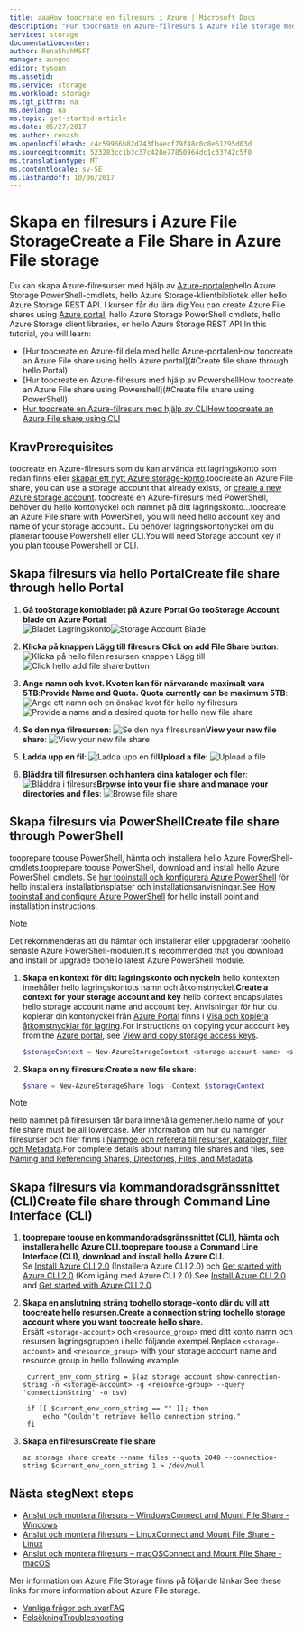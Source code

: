 ```yaml
---
title: aaaHow toocreate en filresurs i Azure | Microsoft Docs
description: "Hur toocreate en Azure-filresurs i Azure File storage med hjälp av hello Azure-portalen, PowerShell och hello Azure CLI."
services: storage
documentationcenter: 
author: RenaShahMSFT
manager: aungoo
editor: tysonn
ms.assetid: 
ms.service: storage
ms.workload: storage
ms.tgt_pltfrm: na
ms.devlang: na
ms.topic: get-started-article
ms.date: 05/27/2017
ms.author: renash
ms.openlocfilehash: c4c59966b82d743fb4ecf79f48c0c8e61295d03d
ms.sourcegitcommit: 523283cc1b3c37c428e77850964dc1c33742c5f0
ms.translationtype: MT
ms.contentlocale: sv-SE
ms.lasthandoff: 10/06/2017
---
```

# <a name="create-a-file-share-in-azure-file-storage"></a><span data-ttu-id="b4a1b-103">Skapa en filresurs i Azure File Storage</span><span class="sxs-lookup"><span data-stu-id="b4a1b-103">Create a File Share in Azure File storage</span></span>
<span data-ttu-id="b4a1b-104">Du kan skapa Azure-filresurser med hjälp av [Azure-portalen](https://portal.azure.com/)hello Azure Storage PowerShell-cmdlets, hello Azure Storage-klientbibliotek eller hello Azure Storage REST API. I kursen får du lära dig:</span><span class="sxs-lookup"><span data-stu-id="b4a1b-104">You can create Azure File shares using [Azure portal](https://portal.azure.com/), hello Azure Storage PowerShell cmdlets, hello Azure Storage client libraries, or hello Azure Storage REST API.In this tutorial, you will learn:</span></span>
* [<span data-ttu-id="b4a1b-105">Hur toocreate en Azure-fil dela med hello Azure-portalen</span><span class="sxs-lookup"><span data-stu-id="b4a1b-105">How toocreate an Azure File share using hello Azure portal</span></span>](#Create file share through hello Portal)
* [<span data-ttu-id="b4a1b-106">Hur toocreate en Azure-filresurs med hjälp av Powershell</span><span class="sxs-lookup"><span data-stu-id="b4a1b-106">How toocreate an Azure File share using Powershell</span></span>](#Create file share using PowerShell)
* [<span data-ttu-id="b4a1b-107">Hur toocreate en Azure-filresurs med hjälp av CLI</span><span class="sxs-lookup"><span data-stu-id="b4a1b-107">How toocreate an Azure File share using CLI</span></span>](#create-file-share-using-command-line-interface-cli)

## <a name="prerequisites"></a><span data-ttu-id="b4a1b-108">Krav</span><span class="sxs-lookup"><span data-stu-id="b4a1b-108">Prerequisites</span></span>
<span data-ttu-id="b4a1b-109">toocreate en Azure-filresurs som du kan använda ett lagringskonto som redan finns eller [skapar ett nytt Azure storage-konto](storage-create-storage-account.md).</span><span class="sxs-lookup"><span data-stu-id="b4a1b-109">toocreate an Azure File share, you can use a storage account that already exists, or [create a new Azure storage account](storage-create-storage-account.md).</span></span> <span data-ttu-id="b4a1b-110">toocreate en Azure-filresurs med PowerShell, behöver du hello kontonyckel och namnet på ditt lagringskonto...</span><span class="sxs-lookup"><span data-stu-id="b4a1b-110">toocreate an Azure File share with PowerShell, you will need hello account key and name of your storage account..</span></span> <span data-ttu-id="b4a1b-111">Du behöver lagringskontonyckel om du planerar toouse Powershell eller CLI.</span><span class="sxs-lookup"><span data-stu-id="b4a1b-111">You will need Storage account key if you plan toouse Powershell or CLI.</span></span>

## <a name="create-file-share-through-hello-portal"></a><span data-ttu-id="b4a1b-112">Skapa filresurs via hello Portal</span><span class="sxs-lookup"><span data-stu-id="b4a1b-112">Create file share through hello Portal</span></span>
1. <span data-ttu-id="b4a1b-113">**Gå tooStorage kontobladet på Azure Portal**:</span><span class="sxs-lookup"><span data-stu-id="b4a1b-113">**Go tooStorage Account blade on Azure Portal**:</span></span>    
    <span data-ttu-id="b4a1b-114">![Bladet Lagringskonto](media/storage-file-how-to-create-file-share/create-file-share-portal1.png)</span><span class="sxs-lookup"><span data-stu-id="b4a1b-114">![Storage Account Blade](media/storage-file-how-to-create-file-share/create-file-share-portal1.png)</span></span>

2. <span data-ttu-id="b4a1b-115">**Klicka på knappen Lägg till filresurs**:</span><span class="sxs-lookup"><span data-stu-id="b4a1b-115">**Click on add File Share button**:</span></span>    
    <span data-ttu-id="b4a1b-116">![Klicka på hello filen resursen knappen Lägg till](media/storage-file-how-to-create-file-share/create-file-share-portal2.png)</span><span class="sxs-lookup"><span data-stu-id="b4a1b-116">![Click hello add file share button](media/storage-file-how-to-create-file-share/create-file-share-portal2.png)</span></span>

3. <span data-ttu-id="b4a1b-117">**Ange namn och kvot. Kvoten kan för närvarande maximalt vara 5TB**:</span><span class="sxs-lookup"><span data-stu-id="b4a1b-117">**Provide Name and Quota. Quota currently can be maximum 5TB**:</span></span>    
    <span data-ttu-id="b4a1b-118">![Ange ett namn och en önskad kvot för hello ny filresurs](media/storage-file-how-to-create-file-share/create-file-share-portal3.png)</span><span class="sxs-lookup"><span data-stu-id="b4a1b-118">![Provide a name and a desired quota for hello new file share](media/storage-file-how-to-create-file-share/create-file-share-portal3.png)</span></span>

4. <span data-ttu-id="b4a1b-119">**Se den nya filresursen**: ![Se den nya filresursen](media/storage-file-how-to-create-file-share/create-file-share-portal4.png)</span><span class="sxs-lookup"><span data-stu-id="b4a1b-119">**View your new file share**:  ![View your new file share](media/storage-file-how-to-create-file-share/create-file-share-portal4.png)</span></span>

5. <span data-ttu-id="b4a1b-120">**Ladda upp en fil**: ![Ladda upp en fil](media/storage-file-how-to-create-file-share/create-file-share-portal5.png)</span><span class="sxs-lookup"><span data-stu-id="b4a1b-120">**Upload a file**:  ![Upload a file](media/storage-file-how-to-create-file-share/create-file-share-portal5.png)</span></span>

6. <span data-ttu-id="b4a1b-121">**Bläddra till filresursen och hantera dina kataloger och filer**: ![Bläddra i filresurs](media/storage-file-how-to-create-file-share/create-file-share-portal6.png)</span><span class="sxs-lookup"><span data-stu-id="b4a1b-121">**Browse into your file share and manage your directories and files**:  ![Browse file share](media/storage-file-how-to-create-file-share/create-file-share-portal6.png)</span></span>


## <a name="create-file-share-through-powershell"></a><span data-ttu-id="b4a1b-122">Skapa filresurs via PowerShell</span><span class="sxs-lookup"><span data-stu-id="b4a1b-122">Create file share through PowerShell</span></span>
<span data-ttu-id="b4a1b-123">tooprepare toouse PowerShell, hämta och installera hello Azure PowerShell-cmdlets.</span><span class="sxs-lookup"><span data-stu-id="b4a1b-123">tooprepare toouse PowerShell, download and install hello Azure PowerShell cmdlets.</span></span> <span data-ttu-id="b4a1b-124">Se [hur tooinstall och konfigurera Azure PowerShell](https://azure.microsoft.com/documentation/articles/powershell-install-configure/) för hello installera installationsplatser och installationsanvisningar.</span><span class="sxs-lookup"><span data-stu-id="b4a1b-124">See [How tooinstall and configure Azure PowerShell](https://azure.microsoft.com/documentation/articles/powershell-install-configure/) for hello install point and installation instructions.</span></span>

> [!Note]  
> <span data-ttu-id="b4a1b-125">Det rekommenderas att du hämtar och installerar eller uppgraderar toohello senaste Azure PowerShell-modulen.</span><span class="sxs-lookup"><span data-stu-id="b4a1b-125">It's recommended that you download and install or upgrade toohello latest Azure PowerShell module.</span></span>

1. <span data-ttu-id="b4a1b-126">**Skapa en kontext för ditt lagringskonto och nyckeln** hello kontexten innehåller hello lagringskontots namn och åtkomstnyckel.</span><span class="sxs-lookup"><span data-stu-id="b4a1b-126">**Create a context for your storage account and key** hello context encapsulates hello storage account name and account key.</span></span> <span data-ttu-id="b4a1b-127">Anvisningar för hur du kopierar din kontonyckel från [Azure Portal](https://portal.azure.com/) finns i [Visa och kopiera åtkomstnycklar för lagring](storage-create-storage-account.md#view-and-copy-storage-access-keys).</span><span class="sxs-lookup"><span data-stu-id="b4a1b-127">For instructions on copying your account key from the [Azure portal](https://portal.azure.com/), see [View and copy storage access keys](storage-create-storage-account.md#view-and-copy-storage-access-keys).</span></span>

    ```powershell
    $storageContext = New-AzureStorageContext <storage-account-name> <storage-account-key>
    ```
    
2. <span data-ttu-id="b4a1b-128">**Skapa en ny filresurs**:</span><span class="sxs-lookup"><span data-stu-id="b4a1b-128">**Create a new file share**:</span></span>    
    
    ```powershell
    $share = New-AzureStorageShare logs -Context $storageContext
    ```

> [!Note]  
> <span data-ttu-id="b4a1b-129">hello namnet på filresursen får bara innehålla gemener.</span><span class="sxs-lookup"><span data-stu-id="b4a1b-129">hello name of your file share must be all lowercase.</span></span> <span data-ttu-id="b4a1b-130">Mer information om hur du namnger filresurser och filer finns i [Namnge och referera till resurser, kataloger, filer och Metadata](https://msdn.microsoft.com/library/azure/dn167011.aspx).</span><span class="sxs-lookup"><span data-stu-id="b4a1b-130">For complete details about naming file shares and files, see [Naming and Referencing Shares, Directories, Files, and Metadata](https://msdn.microsoft.com/library/azure/dn167011.aspx).</span></span>

## <a name="create-file-share-through-command-line-interface-cli"></a><span data-ttu-id="b4a1b-131">Skapa filresurs via kommandoradsgränssnittet (CLI)</span><span class="sxs-lookup"><span data-stu-id="b4a1b-131">Create file share through Command Line Interface (CLI)</span></span>
1. <span data-ttu-id="b4a1b-132">**tooprepare toouse en kommandoradsgränssnittet (CLI), hämta och installera hello Azure CLI.**</span><span class="sxs-lookup"><span data-stu-id="b4a1b-132">**tooprepare toouse a Command Line Interface (CLI), download and install hello Azure CLI.**</span></span>  
    <span data-ttu-id="b4a1b-133">Se [Install Azure CLI 2.0](/cli/azure/install-az-cli2.md) (Installera Azure CLI 2.0) och [Get started with Azure CLI 2.0](/cli/azure/get-started-with-azure-cli.md) (Kom igång med Azure CLI 2.0).</span><span class="sxs-lookup"><span data-stu-id="b4a1b-133">See [Install Azure CLI 2.0](/cli/azure/install-az-cli2.md) and [Get started with Azure CLI 2.0](/cli/azure/get-started-with-azure-cli.md).</span></span>

2. <span data-ttu-id="b4a1b-134">**Skapa en anslutning sträng toohello storage-konto där du vill att toocreate hello resursen.**</span><span class="sxs-lookup"><span data-stu-id="b4a1b-134">**Create a connection string toohello storage account where you want toocreate hello share.**</span></span>  
    <span data-ttu-id="b4a1b-135">Ersätt ```<storage-account>``` och ```<resource_group>``` med ditt konto namn och resursen lagringsgruppen i hello följande exempel.</span><span class="sxs-lookup"><span data-stu-id="b4a1b-135">Replace ```<storage-account>``` and ```<resource_group>``` with your storage account name and resource group in hello following example.</span></span>

   ```azurecli
    current_env_conn_string = $(az storage account show-connection-string -n <storage-account> -g <resource-group> --query 'connectionString' -o tsv)

    if [[ $current_env_conn_string == "" ]]; then  
        echo "Couldn't retrieve hello connection string."
    fi
    ```

3. <span data-ttu-id="b4a1b-136">**Skapa en filresurs**</span><span class="sxs-lookup"><span data-stu-id="b4a1b-136">**Create file share**</span></span>
    ```azurecli
    az storage share create --name files --quota 2048 --connection-string $current_env_conn_string 1 > /dev/null
    ```

## <a name="next-steps"></a><span data-ttu-id="b4a1b-137">Nästa steg</span><span class="sxs-lookup"><span data-stu-id="b4a1b-137">Next steps</span></span>
* [<span data-ttu-id="b4a1b-138">Anslut och montera filresurs – Windows</span><span class="sxs-lookup"><span data-stu-id="b4a1b-138">Connect and Mount File Share - Windows</span></span>](storage-file-how-to-use-files-windows.md)
* [<span data-ttu-id="b4a1b-139">Anslut och montera filresurs – Linux</span><span class="sxs-lookup"><span data-stu-id="b4a1b-139">Connect and Mount File Share - Linux</span></span>](storage-how-to-use-files-linux.md)
* [<span data-ttu-id="b4a1b-140">Anslut och montera filresurs – macOS</span><span class="sxs-lookup"><span data-stu-id="b4a1b-140">Connect and Mount File Share - macOS</span></span>](storage-file-how-to-use-files-mac.md)

<span data-ttu-id="b4a1b-141">Mer information om Azure File Storage finns på följande länkar.</span><span class="sxs-lookup"><span data-stu-id="b4a1b-141">See these links for more information about Azure File storage.</span></span>

* [<span data-ttu-id="b4a1b-142">Vanliga frågor och svar</span><span class="sxs-lookup"><span data-stu-id="b4a1b-142">FAQ</span></span>](storage-files-faq.md)
* [<span data-ttu-id="b4a1b-143">Felsökning</span><span class="sxs-lookup"><span data-stu-id="b4a1b-143">Troubleshooting</span></span>](storage-troubleshoot-file-connection-problems.md)